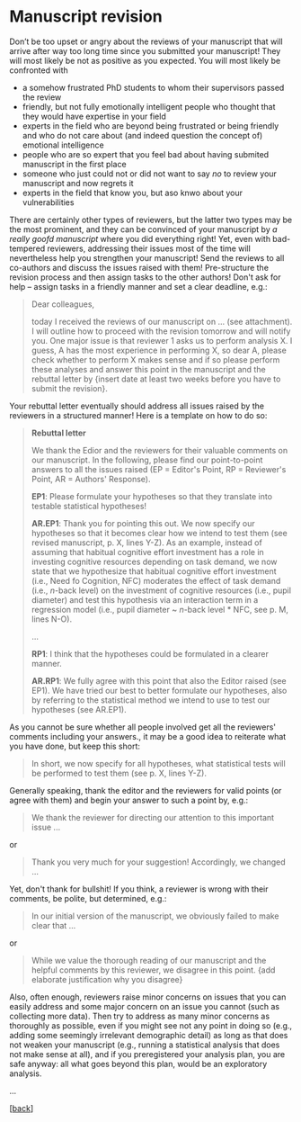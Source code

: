 # Manuscript revision

Don’t be too upset or angry about the reviews of your manuscript that will arrive after way too long time since you submitted your manuscript! 
They will most likely be not as positive as you expected.
You will most likely be confronted with 

- a somehow frustrated PhD students to whom their supervisors passed the review
- friendly, but not fully emotionally intelligent people who thought that they would have expertise in your field
- experts in the field who are beyond being frustrated or being friendly and who do not care about (and indeed question the concept of) emotional intelligence
- people who are so expert that you feel bad about having submited manuscript in the first place
- someone who just could not or did not want to say *no* to review your manuscript and now regrets it
- experts in the field that know you, but aso knwo about your vulnerabilities  
 
There are certainly other types of reviewers, but the latter two types may be the most prominent, and they can be convinced of your manuscript by _a really goofd manuscript_ where you did everything right!
Yet, even with bad-tempered reviewers, addressing their issues most of the time will nevertheless help you strengthen your manuscript!
Send the reviews to all co-authors and discuss the issues raised with them!
Pre-structure the revision process and then assign tasks to the other authors! Don't ask for help – assign tasks in a friendly manner and set a clear deadline, e.g.:

> Dear colleagues,
> 
> today I received the reviews of our manuscript on ... (see attachment). I will outline how to proceed with the revision tomorrow and will notify you. One major issue is that reviewer 1 asks us to perform analysis X. I guess, A has the most experience in performing X, so dear A, please check whether to perform X makes sense and if so please perform these analyses and answer this point in the manuscript and the rebuttal letter by {insert date at least two weeks before you have to submit the revision}.   

Your rebuttal letter eventually should address all issues raised by the reviewers in a structured manner! Here is a template on how to do so:

> **Rebuttal letter**
> 
> We thank the Edior and the reviewers for their valuable comments on our manuscript. In the following, please find our point-to-point answers to all the issues raised (EP = Editor's Point, RP = Reviewer's Point, AR = Authors' Response).
> 
> **EP1**: Please formulate your hypotheses so that they translate into testable statistical hypotheses!
> 
> **AR.EP1**: Thank you for pointing this out. We now specify our hypotheses so that it becomes clear how we intend to test them (see revised manuscript, p. X, lines Y-Z). As an example, instead of assuming that habitual cognitive effort investment has a role in investing cognitive resources depending on task demand, we now state that we hypothesize that habitual cognitive effort investment (i.e., Need fo Cognition, NFC) moderates the effect of task demand (i.e., *n*-back level) on the investment of cognitive resources (i.e., pupil diameter) and test this hypothesis via an interaction term in a regression model (i.e., pupil diameter ~ *n*-back level * NFC, see p. M, lines N-O).
>
> ...
>
> **RP1**: I think that the hypotheses could be formulated in a clearer manner.
>
> **AR.RP1**: We fully agree with this point that also the Editor raised (see EP1). We have tried our best to better formulate our hypotheses, also by referring to the statistical method we intend to use to test our hypotheses (see AR.EP1). 

As you cannot be sure whether all people involved get all the reviewers' comments including your answers., it may be a good idea to reiterate what you have done, but keep this short:

> In short, we now specify for all hypotheses, what statistical tests will be performed to test them (see p. X, lines Y-Z).

Generally speaking, thank the editor and the reviewers for valid points (or agree with them) and begin your answer to such a point by, e.g.: 

> We thank the reviewer for directing our attention to this important issue ...

or

> Thank you very much for your suggestion! Accordingly, we changed ...

Yet, don't thank for bullshit! If you think, a reviewer is wrong with their comments, be polite, but determined, e.g.:

> In our initial version of the manuscript, we obviously failed to make clear that ...

or 

> While we value the thorough reading of our manuscript and the helpful comments by this reviewer, we disagree in this point. {add elaborate justification why you disagree}    

Also, often enough, reviewers raise minor concerns on issues that you can easily address and some major concern on an issue you cannot (such as collecting more data). Then try to address as many minor concerns as thoroughly as possible, even if you might see not any point in doing so (e.g., adding some seemingly irrelevant demographic detail) as long as that does not weaken your manuscript (e.g., running a statistical analysis that does not make sense at all), and if you preregistered your analysis plan, you are safe anyway: all what goes beyond this plan, would be an exploratory analysis.

...

[[back](00_How_to_organize_a_research_project.md#organization-of-this-manual)]
